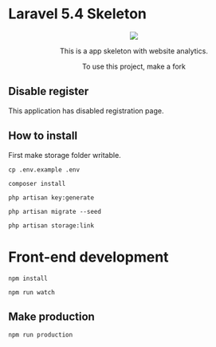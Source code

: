 # Laravel  5.4 Skeleton 

<p align="center">
  <img src="https://raw.githubusercontent.com/rdehnhardt/skeleton/master/public/img/logo.png">
</p>

<p align="center">This is a app skeleton with website analytics.</p>
<p align="center">To use this project, make a fork</p>

## Disable register

This application has disabled registration page.

## How to install

First make storage folder writable. 

```
cp .env.example .env
```

```
composer install
```

```
php artisan key:generate
```

```
php artisan migrate --seed
```

```
php artisan storage:link
```

# Front-end development

```
npm install
```

```
npm run watch
```

## Make production

```
npm run production
```